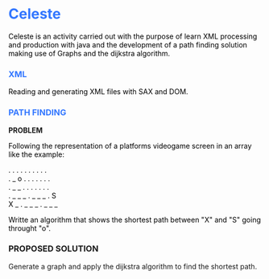 <h1 style="color: #3377ff;"><span style="color: #3377ff;"><span style="color: #3377ff;">Celes</span></span><span style="color: #3377ff;">te</span></h1>
<p><span style="color: #000000;"><span style="color: #000000;">Celeste is an activity carried out with the purpose of learn XML processing and production with java and the development of a path finding solution making use of Graphs and the dijkstra algorithm.</span></span></p>
<h3 style="color: #3377ff;">XML</h3>
<p><span style="color: #000000;">Reading and generating XML files with SAX and DOM.</span></p>
<h3 style="color: #3377ff;">PATH FINDING</h3>
<p><strong>PROBLEM</strong></p>
<p><span style="color: #000000;">Following the representation of a platforms videogame screen in an array like the example:</span></p>
<p><span style="color: #000000;">. . . . . . . . . .<br />. _ o . . . . . . .<br />. _ _ . . . . . . .<br />. _ _ _ . _ _ _ . S<br />X _ . _ _ _ . _ _ _</span></p>
<p><span style="color: #000000;">Writte an algorithm that shows the shortest path between "X" and "S" going throught "o".</span></p>
<h3 class="Y2IQFc" lang="en">PROPOSED SOLUTION</h3>
<p>Generate a graph and apply the dijkstra algorithm to find the shortest path.</p>
<p>&nbsp;</p>
<h3><strong>&nbsp;</strong></h3>
